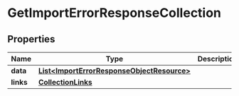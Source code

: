 # GetImportErrorResponseCollection

## Properties
Name | Type | Description | Notes
------------ | ------------- | ------------- | -------------
**data** | [**List&lt;ImportErrorResponseObjectResource&gt;**](ImportErrorResponseObjectResource.md) |  | 
**links** | [**CollectionLinks**](CollectionLinks.md) |  |  [optional]
